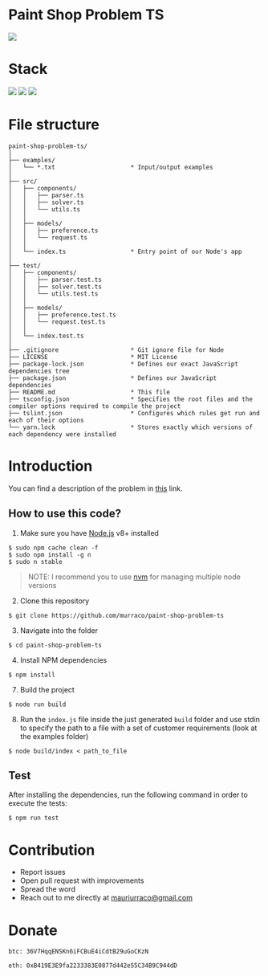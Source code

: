 # Paint Shop Problem TS

![](https://img.shields.io/badge/test-success-brightgreen.svg)

# Stack

![](https://img.shields.io/badge/node_8+-✓-blue.svg)
![](https://img.shields.io/badge/typescript-✓-blue.svg)
![](https://img.shields.io/badge/mocha-✓-blue.svg)

# File structure

```
paint-shop-problem-ts/
│
├── examples/
│   └── *.txt                     * Input/output examples
│
├── src/
│   ├── components/
│   │   ├── parser.ts
│   │   ├── solver.ts
│   │   └── utils.ts
│   │
│   ├── models/
│   │   ├── preference.ts
│   │   └── request.ts
│   │
│   └── index.ts                  * Entry point of our Node's app
│
├── test/
│   ├── components/
│   │   ├── parser.test.ts
│   │   ├── solver.test.ts
│   │   └── utils.test.ts
│   │
│   ├── models/
│   │   ├── preference.test.ts
│   │   └── request.test.ts
│   │
│   └── index.test.ts
│   
├── .gitignore                    * Git ignore file for Node
├── LICENSE                       * MIT License
├── package-lock.json             * Defines our exact JavaScript dependencies tree
├── package.json                  * Defines our JavaScript dependencies
├── README.md                     * This file
├── tsconfig.json                 * Specifies the root files and the compiler options required to compile the project
├── tslint.json                   * Configures which rules get run and each of their options
└── yarn.lock                     * Stores exactly which versions of each dependency were installed
```

# Introduction

You can find a description of the problem in [this](https://docs.portchain.com/hiring/challenges/colors.html) link.

## How to use this code?

1. Make sure you have [Node.js](https://nodejs.org/en/) v8+ installed

  ```
  $ sudo npm cache clean -f
  $ sudo npm install -g n
  $ sudo n stable
  ```
  
  > NOTE: I recommend you to use [nvm](https://github.com/creationix/nvm) for managing multiple node versions
  
2. Clone this repository
  
  ```
  $ git clone https://github.com/murraco/paint-shop-problem-ts
  ```

3. Navigate into the folder  

  ```
  $ cd paint-shop-problem-ts
  ```
  
4. Install NPM dependencies

  ```
  $ npm install
  ```
  
7. Build the project

  ```
  $ node run build
  ```

8. Run the `index.js` file inside the just generated `build` folder and use stdin to specify the path to a file with a set of customer requirements (look at the examples folder)

  ```
  $ node build/index < path_to_file
  ```

## Test

After installing the dependencies, run the following command in order to execute the tests:

  ```
  $ npm run test
  ```

# Contribution

- Report issues
- Open pull request with improvements
- Spread the word
- Reach out to me directly at <mauriurraco@gmail.com>

# Donate

`btc: 36V7HqqENSKn6iFCBuE4iCdtB29uGoCKzN`

`eth: 0xB419E3E9fa2233383E0877d442e55C34B9C944dD`
